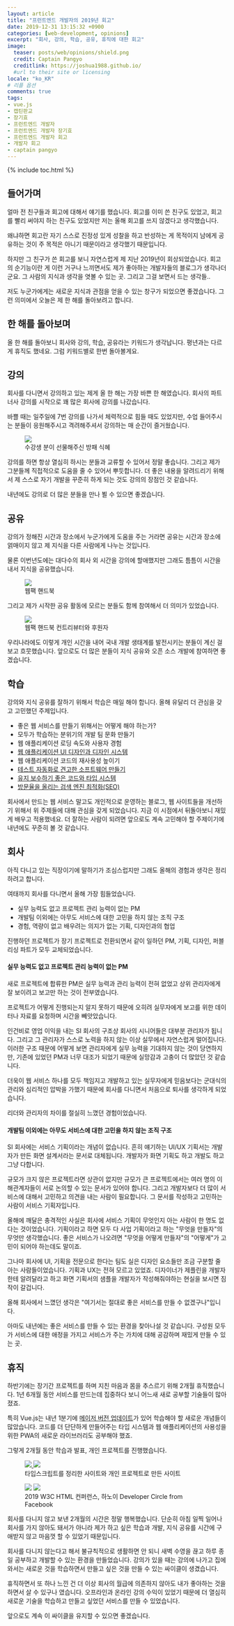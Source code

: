 ```yaml
---
layout: article
title: "프런트엔드 개발자의 2019년 회고"
date: 2019-12-31 13:15:32 +0900
categories: [web-development, opinions]
excerpt: "회사, 강의, 학습, 공유, 휴직에 대한 회고"
image:
  teaser: posts/web/opinions/shield.png
  credit: Captain Pangyo
  creditlink: https://joshua1988.github.io/
  #url to their site or licensing
locale: "ko_KR"
# 리플 옵션
comments: true
tags:
- vue.js
- 캡틴판교
- 장기효
- 프런트엔드 개발자
- 프런트엔드 개발자 장기효
- 프런트엔드 개발자 회고
- 개발자 회고
- captain pangyo
---
```

{% include toc.html %}

## 들어가며

얼마 전 친구들과 회고에 대해서 얘기를 했습니다.
회고를 이미 쓴 친구도 있었고, 회고를 빨리 써야지 하는 친구도 있었지만
저는 올해 회고를 쓰지 않겠다고 생각했습니다.

왜냐하면 회고란 자기 스스로 진정성 있게 성찰을 하고 반성하는 게 목적이지 
남에게 공유하는 것이 주 목적은 아니기 때문이라고 생각했기 때문입니다.

하지만 그 친구가 쓴 회고를 보니 자연스럽게 제 지난 2019년이 회상되었습니다.
회고의 순기능이란 게 이런 거구나 느끼면서도 제가 좋아하는 개발자들의 블로그가 생각나더군요.
그 사람의 지식과 생각을 엿볼 수 있는 곳. 그리고 그걸 보면서 드는 생각들..

저도 누군가에게는 새로운 지식과 관점을 얻을 수 있는 창구가 되었으면 좋겠습니다.
그런 의미에서 오늘은 제 한 해를 돌아보려고 합니다.

## 한 해를 돌아보며

올 한 해를 돌아보니 회사와 강의, 학습, 공유라는 키워드가 생각납니다.
평년과는 다르게 휴직도 했네요. 그럼 키워드별로 한번 돌아볼게요.

## 강의

회사를 다니면서 강의하고 있는 제게 올 한 해는 가장 바쁜 한 해였습니다.
회사의 파트너사 강의를 시작으로 꽤 많은 회사에 강의를 나갔습니다.

바쁠 때는 일주일에 7번 강의를 나가서 체력적으로 힘들 때도 있었지만,
수업 들어주시는 분들이 응원해주시고 격려해주셔서 강의하는 매 순간이 즐거웠습니다.

<figure class="half">
  <img src="{{ site.url }}/images/posts/web/opinions/retrospect/shield-bae.jpeg">
	<figcaption>수강생 분이 선물해주신 방패 식혜</figcaption>
</figure>

강의를 하면 항상 열심히 하시는 분들과 교류할 수 있어서 정말 좋습니다.
그리고 제가 그분들께 직접적으로 도움을 줄 수 있어서 뿌듯합니다.
더 좋은 내용을 알려드리기 위해서 제 스스로 자기 개발을 꾸준히 하게 되는 것도 강의의 장점인 것 같습니다.

내년에도 강의로 더 많은 분들을 만나 뵐 수 있으면 좋겠습니다.

## 공유

강의가 정해진 시간과 장소에서 누군가에게 도움을 주는 거라면 공유는 시간과 장소에 얽매이지 않고
제 지식을 다른 사람에게 나누는 것입니다.

물론 이번년도에는 대다수의 회사 외 시간을 강의에 할애했지만 그래도 틈틈이 시간을 내서
지식을 공유했습니다.

<figure>
  <a href="https://joshua1988.github.io/webpack-guide/?utm_source=blog&utm_medium=githubio&utm_campaign=captianpangyo&utm_term=banner" target="_blank">
    <img src="{{ site.url }}/images/posts/web/opinions/retrospect/webpack.png">
  </a>
	<figcaption>웹팩 핸드북</figcaption>
</figure>

그리고 제가 시작한 공유 활동에 모르는 분들도 함께 참여해서 더 의미가 있었습니다.

<figure>
  <a href="https://github.com/joshua1988/webpack-guide" target="_blank">
    <img src="{{ site.url }}/images/posts/web/opinions/retrospect/webpack-contributors.png">
  </a>
	<figcaption>웹팩 핸드북 컨트리뷰터와 후원자</figcaption>
</figure>

우리나라에도 이렇게 개인 시간을 내어 국내 개발 생태계를 발전시키는 분들이 계신 걸 보고 흐뭇했습니다.
앞으로도 더 많은 분들이 지식 공유와 오픈 소스 개발에 참여하면 좋겠습니다.

## 학습

강의와 지식 공유를 잘하기 위해서 학습은 매일 해야 합니다.
올해 유달리 더 관심을 갖고 고민했던 주제입니다.

- 좋은 웹 서비스를 만들기 위해서는 어떻게 해야 하는가?
- 모두가 학습하는 분위기의 개발 팀 문화 만들기
- 웹 애플리케이션 로딩 속도와 사용자 경험
- [웹 애플리케이션 UI 디자인과 디자인 시스템](https://joshua1988.github.io/web-development/design/ui-for-developers/)
- 웹 애플리케이션 코드의 재사용성 높이기
- [테스트 자동화로 견고한 소프트웨어 만들기](https://github.com/joshua1988/vue-test-tutorial)
- [유지 보수하기 좋은 코드와 타입 시스템](https://joshua1988.github.io/ts/)
- [방문율을 올리는 검색 엔진 최적화(SEO)](https://joshua1988.github.io/)

회사에서 만드는 웹 서비스 말고도 개인적으로 운영하는 블로그, 웹 사이트들을 개선하기 위해서
위 주제들에 대해 관심을 갖게 되었습니다. 지금 이 시점에서 뒤돌아보니 재밌게 배우고 적용했네요.
더 잘하는 사람이 되려면 앞으로도 계속 고민해야 할 주제이기에 내년에도 꾸준히 볼 것 같습니다.

## 회사

아직 다니고 있는 직장이기에 말하기가 조심스럽지만 그래도 올해의 경험과 생각은 정리하려고 합니다.

여태까지 회사를 다니면서 올해 가장 힘들었습니다.

- 실무 능력도 없고 프로젝트 관리 능력이 없는 PM
- 개발팀 이외에는 아무도 서비스에 대한 고민을 하지 않는 조직 구조
- 경험, 역량이 없고 배우려는 의지가 없는 기획, 디자인과의 협업

진행하던 프로젝트가 장기 프로젝트로 전환되면서 같이 일하던
PM, 기획, 디자인, 퍼블리싱 파트가 모두 교체되었습니다.

#### 실무 능력도 없고 프로젝트 관리 능력이 없는 PM

새로 프로젝트에 합류한 PM은 실무 능력과 관리 능력이 전혀 없었고
상위 관리자에게 잘 보이려고 보고만 하는 것이 전부였습니다.

프로젝트가 어떻게 진행되는지 알지 못하기 때문에 오히려
실무자에게 보고를 위한 데이터나 자료를 요청하며 시간을 빼앗았습니다.

인건비로 영업 이익을 내는 SI 회사의 구조상 회사의 시니어들은 대부분 관리자가 됩니다.
그리고 그 관리자가 스스로 노력을 하지 않는 이상 실무에서 자연스럽게 멀어집니다.
이러한 구조 때문에 어떻게 보면 관리자에게 실무 능력을 기대하지 않는 것이 당연하지만,
기존에 있었던 PM과 너무 대조가 되었기 때문에 실망감과 고충이 더 많았던 것 같습니다.

더욱이 웹 서비스 하나를 모두 책임지고 개발하고 있는 실무자에게 믿음보다는 군대식의 관리와
심리적인 압박을 가했기 때문에 회사를 다니면서 처음으로 퇴사를 생각하게 되었습니다.

리더와 관리자의 차이를 절실히 느꼈던 경험이었습니다.

#### 개발팀 이외에는 아무도 서비스에 대한 고민을 하지 않는 조직 구조

SI 회사에는 서비스 기획이라는 개념이 없습니다.
흔히 얘기하는 UI/UX 기획서는 개발자가 만든 화면 설계서라는 문서로 대체됩니다.
개발자가 화면 기획도 하고 개발도 하고 그냥 다합니다.

규모가 크지 않은 프로젝트라면 상관이 없지만 규모가 큰 프로젝트에서는
여러 명의 이해관계자들이 서로 논의할 수 있는 문서가 있어야 합니다.
그리고 개발자보다 더 많이 서비스에 대해서 고민하고 의견을 내는 사람이 필요합니다.
그 문서를 작성하고 고민하는 사람이 서비스 기획자입니다.

올해에 깨달은 충격적인 사실은 회사에 서비스 기획이 무엇인지 아는 사람이 한 명도 없다는 것이었습니다.
기획이라고 하면 모두 다 사업 기획이라고 하는 "무엇을 만들자"의 무엇만 생각했습니다.
좋은 서비스가 나오려면 "무엇을 어떻게 만들자"의 "어떻게"가 고민이 되어야 하는데도 말이죠.

그나마 회사에 UI, 기획을 전문으로 한다는 팀도 실은 디자인 요소들만 조금 구분할 줄 아는 사람들이었습니다.
기획과 UX는 전혀 모르고 있었죠. 디자이너가 제플린을 개발자한테 알려달라고 하고 화면 기획서의 샘플을 개발자가 작성해줘야하는 현실을 보시면 짐작이 갈겁니다.

올해 회사에서 느꼈던 생각은 "여기서는 절대로 좋은 서비스를 만들 수 없겠구나"입니다.

아마도 내년에는 좋은 서비스를 만들 수 있는 환경을 찾아나설 것 같습니다.
구성원 모두가 서비스에 대한 애정을 가지고 서비스가 주는 가치에 대해 공감하며 재밌게 만들 수 있는 곳.

## 휴직

하반기에는 장기간 프로젝트를 하며 지친 마음과 몸을 추스르기 위해 2개월 휴직했습니다.
1년 6개월 동안 서비스를 만드는데 집중하다 보니 어느새 새로 공부할 기술들이 많아졌죠.

특히 Vue.js는 내년 1분기에 [메이저 버전 업데이트](https://vue-composition-api-rfc.netlify.com/)가 있어 학습해야 할 새로운 개념들이 많았습니다.
코드를 더 단단하게 만들어주는 타입 시스템과 웹 애플리케이션의 사용성을 위한 PWA의 새로운 라이브러리도 공부해야 했죠.

그렇게 2개월 동안 학습과 발표, 개인 프로젝트를 진행했습니다.

<figure class="half">
  <a href="https://joshua1988.github.io/ts" target="_blank">
    <img src="{{ site.url }}/images/posts/web/opinions/retrospect/ts-intro.png">
  </a>
  <img src="{{ site.url }}/images/posts/web/opinions/retrospect/vue-jobs.png">
  <figcaption>타입스크립트를 정리한 사이트와 개인 프로젝트로 만든 사이트</figcaption>
</figure>

<!-- <figure class="half">
  <img src="{{ site.url }}/images/posts/web/opinions/retrospect/ts-intro.png">
  <img src="{{ site.url }}/images/posts/web/opinions/retrospect/vue-jobs.png">
  <figcaption>타입스크립트를 정리한 사이트와 개인 프로젝트로 만든 사이트</figcaption>
</figure> -->

<figure class="half">
  <img src="{{ site.url }}/images/posts/web/opinions/retrospect/w3c.jpg">
  <img src="{{ site.url }}/images/posts/web/opinions/retrospect/hanoi.jpg">
  <figcaption>2019 W3C HTML 컨퍼런스, 하노이 Developer Circle from Facebook</figcaption>
</figure>

회사를 다니지 않고 보낸 2개월의 시간은 정말 행복했습니다.
단순히 아침 일찍 일어나 회사를 가지 않아도 돼서가 아니라
제가 하고 싶은 학습과 개발, 지식 공유를 시간에 구애받지 않고 
마음껏 할 수 있었기 때문입니다.

회사를 다니지 않는다고 해서 불규칙적으로 생활하면 안 되니
새벽 수영을 끊고 하루 종일 공부하고 개발할 수 있는 환경을 만들었습니다.
강의가 있을 때는 강의에 나가고 집에 와서는 새로운 것을 학습하면서
만들고 싶은 것을 만들 수 있는 싸이클이 생겼습니다.

휴직하면서 또 하나 느낀 건 더 이상 회사의 월급에 의존하지 않아도
내가 좋아하는 것을 하면서 살 수 있구나 였습니다.
오프라인과 온라인 강의 수익이 있었기 때문에 더 열심히 새로운 기술을 학습하고
만들고 싶었던 서비스를 만들 수 있었습니다.

앞으로도 계속 이 싸이클을 유지할 수 있으면 좋겠습니다.

<!-- ## 회고 키워드

- 인프런
  - 
- 패캠
- 기업 교육
  - 펀랩
  - 네이버
  - 이베이
  - SK
  - 삼성
- 2개월 휴직
- 공개 소프트웨어 활동
  - 베트남
- 여행
  - 4월 오사카
  - 7월 오키나와
  - 9월 추석 남해
  - 10월 강원도 캠핑
  - 11월 베트남
  - 11월 안면도

## 글쓰기와 독서 - 블로그

## 지식 공유의 영향력

## 월급 없이도 지속 가능한 삶

## SI 회사의 한계 -->